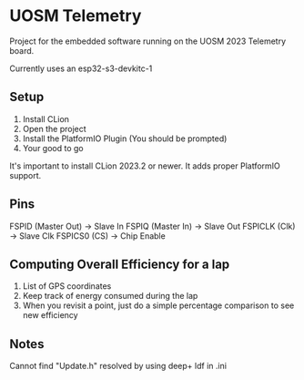 # UOSM Telemetry

Project for the embedded software running on the UOSM 2023 Telemetry board.

Currently uses an esp32-s3-devkitc-1

## Setup
1. Install CLion
2. Open the project
3. Install the PlatformIO Plugin (You should be prompted)
4. Your good to go

It's important to install CLion 2023.2 or newer. It adds proper PlatformIO support.


## Pins

FSPID (Master Out) -> Slave In
FSPIQ (Master In) -> Slave Out
FSPICLK (Clk) -> Slave Clk
FSPICS0 (CS) -> Chip Enable

## Computing Overall Efficiency for a lap
1. List of GPS coordinates
2. Keep track of energy consumed during the lap
3. When you revisit a point, just do a simple percentage comparison to see new efficiency

## Notes

Cannot find "Update.h" resolved by using deep+ ldf in .ini
